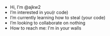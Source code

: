 - Hi, I’m @ajkw2
- I’m interested in you(r code)
- I’m currently learning how to steal (your code)
- I’m looking to collaborate on nothing
- How to reach me: I'm in your walls
